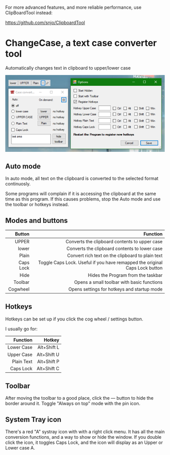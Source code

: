 For more advanced features, and more reliable performance, use ClipBoardTool instead:

https://github.com/snjo/ClipboardTool

# ChangeCase, a text case converter tool
Automatically changes text in clipboard to upper/lower case

![This is an image](https://github.com/snjo/ChangeCase/raw/master/screenshot.png)

## Auto mode
In auto mode, all text on the clipboard is converted to the selected format continuosly.

Some programs will complain if it is accessing the clipboard at the same time as this program. If this causes problems, stop the Auto mode and use the toolbar or hotkeys instead.

## Modes and buttons
|Button     |Function                                                                     |
|----------:|----------------------------------------------------------------------------:|
|UPPER      |Converts the clipboard contents to upper case                                |
|lower      |Converts the clipboard contents to lower case                                |
|Plain      |Convert rich text on the clipboard to plain text                             |
|Caps Lock  |Toggle Caps Lock. Useful if you have remapped the original Caps Lock button  |
|Hide       |Hides the Program from the taskbar                                           |
|Toolbar    |Opens a small toolbar with basic functions                                   |
|Cogwheel   |Opens settings for hotkeys and startup mode                                  |


## Hotkeys
Hotkeys can be set up if you click the cog wheel / settings button.

I usually go for:

|Function    |Hotkey      |
|-----------:|-----------:|
|Lower Case  |Alt+Shift L |
|Upper Case  |Alt+Shift U |
|Plain Text  |Alt+Shift P |
|Caps Lock   |Alt+Shift C |

## Toolbar
After moving the toolbar to a good place, click the — button to hide the border around it. Toggle "Always on top" mode with the pin icon.

## System Tray icon
There's a red "A" systray icon with with a right click menu. It has all the main conversion functions, and a way to show or hide the window.
If you double click the icon, it toggles Caps Lock, and the icon will display as an Upper or Lower case A.
